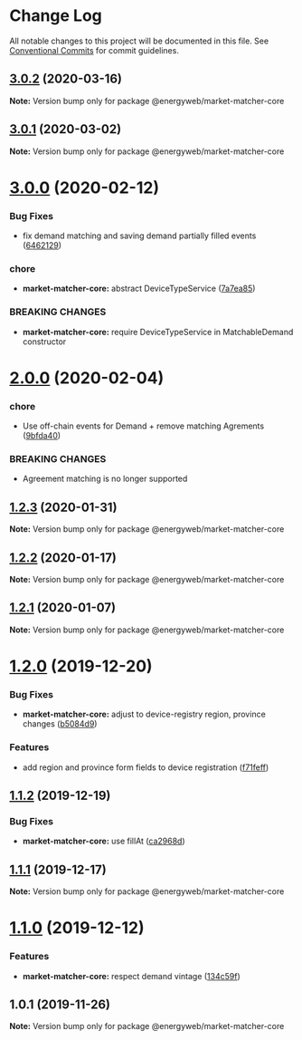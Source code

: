 # Change Log

All notable changes to this project will be documented in this file.
See [Conventional Commits](https://conventionalcommits.org) for commit guidelines.

## [3.0.2](https://github.com/energywebfoundation/origin/compare/@energyweb/market-matcher-core@3.0.1...@energyweb/market-matcher-core@3.0.2) (2020-03-16)

**Note:** Version bump only for package @energyweb/market-matcher-core





## [3.0.1](https://github.com/energywebfoundation/origin/compare/@energyweb/market-matcher-core@3.0.0...@energyweb/market-matcher-core@3.0.1) (2020-03-02)

**Note:** Version bump only for package @energyweb/market-matcher-core





# [3.0.0](https://github.com/energywebfoundation/origin/compare/@energyweb/market-matcher-core@2.0.0...@energyweb/market-matcher-core@3.0.0) (2020-02-12)


### Bug Fixes

* fix demand matching and saving demand partially filled events ([6462129](https://github.com/energywebfoundation/origin/commit/646212912192599a52454d3e498bf73c4314a0ac))


### chore

* **market-matcher-core:** abstract DeviceTypeService ([7a7ea85](https://github.com/energywebfoundation/origin/commit/7a7ea8556d3d8ba70a26b2c38b774d75847e92d1))


### BREAKING CHANGES

* **market-matcher-core:** require DeviceTypeService in MatchableDemand constructor





# [2.0.0](https://github.com/energywebfoundation/origin/compare/@energyweb/market-matcher-core@1.2.3...@energyweb/market-matcher-core@2.0.0) (2020-02-04)


### chore

* Use off-chain events for Demand + remove matching Agrements ([9bfda40](https://github.com/energywebfoundation/origin/commit/9bfda403028b5117b2a1fa0d6b784c537ee7c3db))


### BREAKING CHANGES

* Agreement matching is no longer supported





## [1.2.3](https://github.com/energywebfoundation/origin/compare/@energyweb/market-matcher-core@1.2.2...@energyweb/market-matcher-core@1.2.3) (2020-01-31)

**Note:** Version bump only for package @energyweb/market-matcher-core





## [1.2.2](https://github.com/energywebfoundation/origin/compare/@energyweb/market-matcher-core@1.2.1...@energyweb/market-matcher-core@1.2.2) (2020-01-17)

**Note:** Version bump only for package @energyweb/market-matcher-core





## [1.2.1](https://github.com/energywebfoundation/origin/compare/@energyweb/market-matcher-core@1.2.0...@energyweb/market-matcher-core@1.2.1) (2020-01-07)

**Note:** Version bump only for package @energyweb/market-matcher-core





# [1.2.0](https://github.com/energywebfoundation/origin/compare/@energyweb/market-matcher-core@1.1.2...@energyweb/market-matcher-core@1.2.0) (2019-12-20)


### Bug Fixes

* **market-matcher-core:** adjust to device-registry region, province changes ([b5084d9](https://github.com/energywebfoundation/origin/commit/b5084d951d9c07ffe035f007a01b25a7fbec2972))


### Features

* add region and province form fields to device registration ([f71feff](https://github.com/energywebfoundation/origin/commit/f71feff224a087459d4d36f938feae82c8f7ff48))





## [1.1.2](https://github.com/energywebfoundation/origin/compare/@energyweb/market-matcher-core@1.1.1...@energyweb/market-matcher-core@1.1.2) (2019-12-19)


### Bug Fixes

* **market-matcher-core:** use fillAt ([ca2968d](https://github.com/energywebfoundation/origin/commit/ca2968d179d3ea27b84da44e3a91617e3d55cbd0))





## [1.1.1](https://github.com/energywebfoundation/origin/compare/@energyweb/market-matcher-core@1.1.0...@energyweb/market-matcher-core@1.1.1) (2019-12-17)

**Note:** Version bump only for package @energyweb/market-matcher-core





# [1.1.0](https://github.com/energywebfoundation/origin/compare/@energyweb/market-matcher-core@1.0.1...@energyweb/market-matcher-core@1.1.0) (2019-12-12)


### Features

* **market-matcher-core:** respect demand vintage ([134c59f](https://github.com/energywebfoundation/origin/commit/134c59fec726674c229ada9827b5214225b3f897))





## 1.0.1 (2019-11-26)

**Note:** Version bump only for package @energyweb/market-matcher-core
